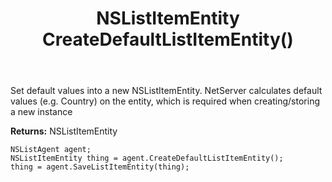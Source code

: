 ﻿---
uid: crmscript_ref_NSListAgent_CreateDefaultListItemEntity
title: NSListItemEntity CreateDefaultListItemEntity()
intellisense: NSListAgent.CreateDefaultListItemEntity
keywords: NSListAgent, CreateDefaultListItemEntity
so.topic: reference
---
	  
Set default values into a new NSListItemEntity.
NetServer calculates default values (e.g. Country) on the entity, which is required when creating/storing a new instance
	  
**Returns:** NSListItemEntity

```crmscript
NSListAgent agent;
NSListItemEntity thing = agent.CreateDefaultListItemEntity();
thing = agent.SaveListItemEntity(thing);
```

